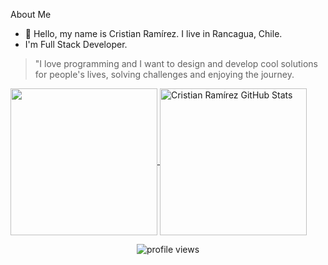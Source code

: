 About Me 
- 👋 Hello, my name is Cristian Ramírez. I live in Rancagua, Chile.
- I'm Full Stack Developer.
> "I love programming and I want to design and develop cool solutions for people's lives, solving challenges and enjoying the journey.

<a href="https://github.com/CrissRayes/CrissRayes">
  <img height="235px" align="center" src="https://github-readme-stats.vercel.app/api/top-langs/?username=crissrayes&hide=java&title_color=ffffff&text_color=c9cacc&icon_color=2bbc8a&bg_color=1d1f21" />
</a>
<a href="https://github.com/CrissRayes/CrissRayes">
  <img height="235px" align="center" src="https://github-readme-stats.vercel.app/api?username=crissrayes&show_icons=true&line_height=27&count_private=true&title_color=ffffff&text_color=c9cacc&icon_color=2bbc8a&bg_color=1d1f21" alt="Cristian Ramírez GitHub Stats" />
</a>  
  
<p></p>
<p align="center">
  <img src="https://gpvc.arturio.dev/crissrayes" alt="profile views">
</p>
